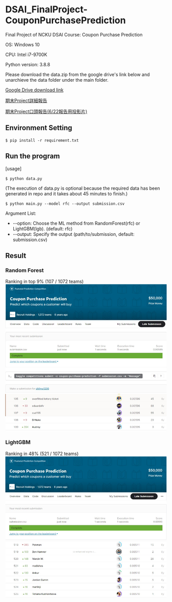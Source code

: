 # DSAI_FinalProject-CouponPurchasePrediction
Final Project of NCKU DSAI Course: Coupon Purchase Prediction

OS: Windows 10

CPU: Intel i7-9700K

Python version: 3.8.8

Please download the data.zip from the google drive's link below and unarchieve the data folder under the main folder.

[Google Drive download link](https://drive.google.com/file/d/19uqDb53Mo1mdgefnp24-GfvVTPTG-Z80/view?usp=sharing)

[期末Project詳細報告](https://docs.google.com/document/d/1RT6mosSeknuJ0tAtgALxZS4BoPC5sGvSbj0iDR5L0bM/edit?usp=sharing)

[期末Project口頭報告(6/22報告用投影片)](https://docs.google.com/presentation/d/19A5Q2RBud5VqRUNrgjsPhrZPpTVjT7bFELohMThaJr4/edit?usp=sharing)
## Environment Setting
```
$ pip install -r requirement.txt
```
## Run the program
[usage] 
```
$ python data.py
```
(The execution of data.py is optional because the required data has been generated in repo and it takes about 45 minutes to finish.)
```
$ python main.py --model rfc --output submission.csv
```
Argument List:
* --option: Choose the ML method from RandomForest(rfc) or LightGBM(lgb). (default: rfc)
* --output: Specify the output (path/to/submission, default: submission.csv)

## Result
### Random Forest
Ranking in top 9% (107 / 1072 teams)
![image](https://github.com/chihyu1206/DSAI_FinalProject-CouponPurchasePrediction/blob/main/Result/RandomForest.jpg)
![image](https://github.com/chihyu1206/DSAI_FinalProject-CouponPurchasePrediction/blob/main/Result/RandomForestRanking.jpg)

### LightGBM
Ranking in 48% (521 / 1072 teams)
![image](https://github.com/chihyu1206/DSAI_FinalProject-CouponPurchasePrediction/blob/main/Result/LightGBM.jpg)
![image](https://github.com/chihyu1206/DSAI_FinalProject-CouponPurchasePrediction/blob/main/Result/LightGBMranking.jpg)
